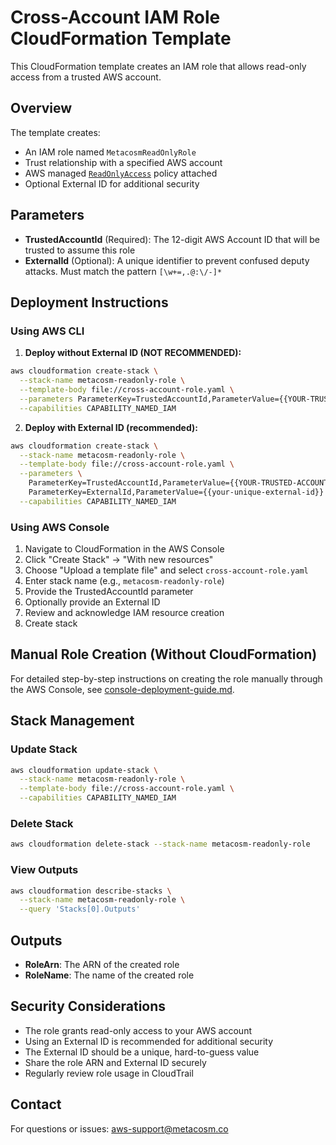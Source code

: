 # Cross-Account IAM Role CloudFormation Template

This CloudFormation template creates an IAM role that allows read-only access from a trusted AWS account.

## Overview

The template creates:
- An IAM role named `MetacosmReadOnlyRole`
- Trust relationship with a specified AWS account
- AWS managed [`ReadOnlyAccess`](https://docs.aws.amazon.com/aws-managed-policy/latest/reference/ReadOnlyAccess.html) policy attached
- Optional External ID for additional security

## Parameters

- **TrustedAccountId** (Required): The 12-digit AWS Account ID that will be trusted to assume this role
- **ExternalId** (Optional): A unique identifier to prevent confused deputy attacks. Must match the pattern `[\w+=,.@:\/-]*`

## Deployment Instructions

### Using AWS CLI

1. **Deploy without External ID (NOT RECOMMENDED):**
```bash
aws cloudformation create-stack \
  --stack-name metacosm-readonly-role \
  --template-body file://cross-account-role.yaml \
  --parameters ParameterKey=TrustedAccountId,ParameterValue={{YOUR-TRUSTED-ACCOUNT-ID}} \
  --capabilities CAPABILITY_NAMED_IAM
```

2. **Deploy with External ID (recommended):**
```bash
aws cloudformation create-stack \
  --stack-name metacosm-readonly-role \
  --template-body file://cross-account-role.yaml \
  --parameters \
    ParameterKey=TrustedAccountId,ParameterValue={{YOUR-TRUSTED-ACCOUNT-ID}} \
    ParameterKey=ExternalId,ParameterValue={{your-unique-external-id}} \
  --capabilities CAPABILITY_NAMED_IAM
```

### Using AWS Console

1. Navigate to CloudFormation in the AWS Console
2. Click "Create Stack" → "With new resources"
3. Choose "Upload a template file" and select `cross-account-role.yaml`
4. Enter stack name (e.g., `metacosm-readonly-role`)
5. Provide the TrustedAccountId parameter
6. Optionally provide an External ID
7. Review and acknowledge IAM resource creation
8. Create stack

## Manual Role Creation (Without CloudFormation)

For detailed step-by-step instructions on creating the role manually through the AWS Console, see [console-deployment-guide.md](./console-deployment-guide.md).

## Stack Management

### Update Stack
```bash
aws cloudformation update-stack \
  --stack-name metacosm-readonly-role \
  --template-body file://cross-account-role.yaml \
  --capabilities CAPABILITY_NAMED_IAM
```

### Delete Stack
```bash
aws cloudformation delete-stack --stack-name metacosm-readonly-role
```

### View Outputs
```bash
aws cloudformation describe-stacks \
  --stack-name metacosm-readonly-role \
  --query 'Stacks[0].Outputs'
```

## Outputs

- **RoleArn**: The ARN of the created role
- **RoleName**: The name of the created role

## Security Considerations

- The role grants read-only access to your AWS account
- Using an External ID is recommended for additional security
- The External ID should be a unique, hard-to-guess value
- Share the role ARN and External ID securely
- Regularly review role usage in CloudTrail

## Contact

For questions or issues: aws-support@metacosm.co
